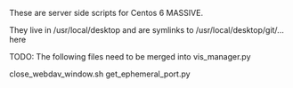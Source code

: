 These are server side scripts for Centos 6 MASSIVE.

They live in /usr/local/desktop and are symlinks to /usr/local/desktop/git/... here

TODO: The following files need to be merged into vis_manager.py

close_webdav_window.sh
get_ephemeral_port.py

